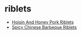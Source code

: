 # riblets

 * [Hoisin And Honey Pork Riblets](../../index/h/hoisin-and-honey-pork-riblets-12141.json)
 * [Spicy Chinese Barbeque Riblets](../../index/s/spicy-chinese-barbeque-riblets.json)

